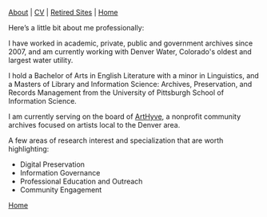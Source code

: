 [About](https://adamspeirs.github.io/about.html) | [CV](https://adamspeirs.github.io/cv.html) | [Retired Sites](https://adamspeirs.github.io/retiredsites.html) | [Home](https://adamspeirs.github.io/)

Here’s a little bit about me professionally:

I have worked in academic, private, public and government archives since 2007, and am currently working with Denver Water, Colorado's oldest and largest water utility.

I hold a Bachelor of Arts in English Literature with a minor in Linguistics, and a Masters of Library and Information Science: Archives, Preservation, and Records Management from the University of Pittsburgh School of Information Science.

I am currently serving on the board of [ArtHyve](https://www.arthyve.org), a nonprofit community archives focused on artists local to the Denver area. 

A few areas of research interest and specialization that are worth highlighting:

* Digital Preservation
* Information Governance
* Professional Education and Outreach
* Community Engagement

[Home](https://adamspeirs.github.io/)
